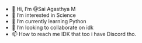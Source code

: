 - 👋 Hi, I’m @Sai Agasthya M
- 👀 I’m interested in Science
- 🌱 I’m currently learning Python
- 💞️ I’m looking to collaborate on idk
- 📫 How to reach me IDK that too i have Discord tho.

<!---
Sai1003234/Sai1003234 is a ✨ special ✨ repository because its `README.md` (this file) appears on your GitHub profile.
You can click the Preview link to take a look at your changes.
--->
